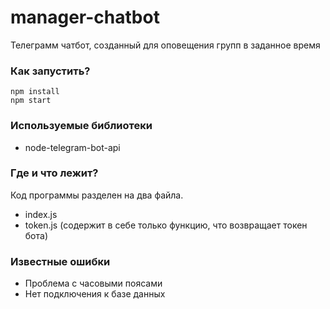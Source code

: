 # manager-chatbot
Телеграмм чатбот, созданный для оповещения групп в заданное время
### Как запустить?
```
npm install
npm start
```
### Используемые библиотеки
- node-telegram-bot-api
### Где и что лежит?
Код программы разделен на два файла. 
  - index.js
  - token.js (содержит в себе только функцию, что возвращает токен бота)
### Известные ошибки
- Проблема с часовыми поясами
- Нет подключения к базе данных
